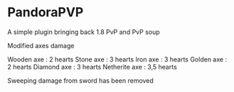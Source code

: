 # PandoraPVP
A simple plugin bringing back 1.8 PvP and PvP soup

Modified axes damage

Wooden axe : 2 hearts
Stone axe : 3 hearts
Iron axe : 3 hearts
Golden axe : 2 hearts
Diamond axe : 3 hearts
Netherite axe : 3,5 hearts

Sweeping damage from sword has been removed
